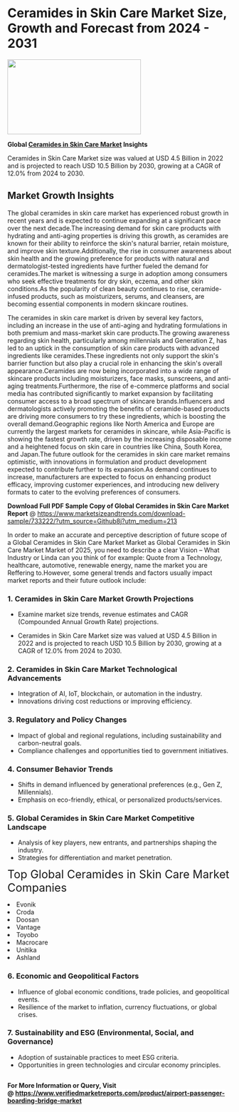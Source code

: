<H1>Ceramides in Skin Care Market Size, Growth and Forecast from 2024 - 2031</H1><img class="aligncenter size-medium wp-image-584254" src="https://thirdeyenews.in/wp-content/uploads/2024/09/Global-Market-Research-300x168.jpeg" alt="" width="300" height="168" /><p><strong>Global&nbsp;<a href="https://www.marketsizeandtrends.com/download-sample/733222/?utm_source=Github8j?utm_medium=213">Ceramides in Skin Care Market</a> Insights</strong></p><p>Ceramides in Skin Care Market size was valued at USD 4.5 Billion in 2022 and is projected to reach USD 10.5 Billion by 2030, growing at a CAGR of 12.0% from 2024 to 2030.</p><p><h2>Market Growth Insights</h2> <p>The global ceramides in skin care market has experienced robust growth in recent years and is expected to continue expanding at a significant pace over the next decade.The increasing demand for skin care products with hydrating and anti-aging properties is driving this growth, as ceramides are known for their ability to reinforce the skin's natural barrier, retain moisture, and improve skin texture.Additionally, the rise in consumer awareness about skin health and the growing preference for products with natural and dermatologist-tested ingredients have further fueled the demand for ceramides.The market is witnessing a surge in adoption among consumers who seek effective treatments for dry skin, eczema, and other skin conditions.As the popularity of clean beauty continues to rise, ceramide-infused products, such as moisturizers, serums, and cleansers, are becoming essential components in modern skincare routines.</p> <p>The ceramides in skin care market is driven by several key factors, including an increase in the use of anti-aging and hydrating formulations in both premium and mass-market skin care products.The growing awareness regarding skin health, particularly among millennials and Generation Z, has led to an uptick in the consumption of skin care products with advanced ingredients like ceramides.These ingredients not only support the skin's barrier function but also play a crucial role in enhancing the skin's overall appearance.Ceramides are now being incorporated into a wide range of skincare products including moisturizers, face masks, sunscreens, and anti-aging treatments.Furthermore, the rise of e-commerce platforms and social media has contributed significantly to market expansion by facilitating consumer access to a broad spectrum of skincare brands.Influencers and dermatologists actively promoting the benefits of ceramide-based products are driving more consumers to try these ingredients, which is boosting the overall demand.Geographic regions like North America and Europe are currently the largest markets for ceramides in skincare, while Asia-Pacific is showing the fastest growth rate, driven by the increasing disposable income and a heightened focus on skin care in countries like China, South Korea, and Japan.The future outlook for the ceramides in skin care market remains optimistic, with innovations in formulation and product development expected to contribute further to its expansion.As demand continues to increase, manufacturers are expected to focus on enhancing product efficacy, improving customer experiences, and introducing new delivery formats to cater to the evolving preferences of consumers.</p> <p><span class=""><strong>Download Full PDF Sample Copy of Global Ceramides in Skin Care Market Report</strong> @ <a href="https://www.marketsizeandtrends.com/download-sample/733222/?utm_source=Github8j?utm_medium=213" target="_blank">https://www.marketsizeandtrends.com/download-sample/733222/?utm_source=Github8j?utm_medium=213</a></span></p><p>In order to make an accurate and perceptive description of future scope of a Global&nbsp;Ceramides in Skin Care Market Market as Global&nbsp;Ceramides in Skin Care Market Market of 2025, you need to describe a clear Vision &ndash; What Industry or Linda can you think of for example: Quote from a Technology, healthcare, automotive, renewable energy, name the market you are Reffering to.However, some general trends and factors usually impact market reports and their future outlook include:</p><h3>1.&nbsp;<strong>Ceramides in Skin Care Market Growth Projections</strong></h3><ul><li>Examine market size trends, revenue estimates and CAGR (Compounded Annual Growth Rate) projections.</li><li><p>Ceramides in Skin Care Market size was valued at USD 4.5 Billion in 2022 and is projected to reach USD 10.5 Billion by 2030, growing at a CAGR of 12.0% from 2024 to 2030.</p></li></ul><h3>2.&nbsp;<strong>Ceramides in Skin Care Market Technological Advancements</strong></h3><ul><li>Integration of AI, IoT, blockchain, or automation in the industry.</li><li>Innovations driving cost reductions or improving efficiency.</li></ul><h3>3.&nbsp;<strong>Regulatory and Policy Changes</strong></h3><ul><li>Impact of global and regional regulations, including sustainability and carbon-neutral goals.</li><li>Compliance challenges and opportunities tied to government initiatives.</li></ul><h3>4.&nbsp;<strong>Consumer Behavior Trends</strong></h3><ul><li>Shifts in demand influenced by generational preferences (e.g., Gen Z, Millennials).</li><li>Emphasis on eco-friendly, ethical, or personalized products/services.</li></ul><h3>5.&nbsp;<strong>Global Ceramides in Skin Care Market Competitive Landscape</strong></h3><ul><li>Analysis of key players, new entrants, and partnerships shaping the industry.</li><li>Strategies for differentiation and market penetration.</li></ul><p data-pm-slice="1 1 []"><span style="color: inherit; font-family: inherit; font-size: 25px;">Top Global Ceramides in Skin Care Market Companies</span></p><div class="" data-test-id=""><p><li>Evonik</li><li> Croda</li><li> Doosan</li><li> Vantage</li><li> Toyobo</li><li> Macrocare</li><li> Unitika</li><li> Ashland</li></p></div><h3>6.&nbsp;<strong>Economic and Geopolitical Factors</strong></h3><ul><li>Influence of global economic conditions, trade policies, and geopolitical events.</li><li>Resilience of the market to inflation, currency fluctuations, or global crises.</li></ul><h3>7.&nbsp;<strong>Sustainability and ESG (Environmental, Social, and Governance)</strong></h3><ul><li>Adoption of sustainable practices to meet ESG criteria.</li><li>Opportunities in green technologies and circular economy principles.</li></ul><h2><strong style="font-size: 14px;">For More Information or Query, Visit @&nbsp;</strong><a style="background-color: #ffffff; font-size: 14px;" href="https://www.marketsizeandtrends.com/report/ceramides-in-skin-care-market/" target="_blank">https://www.verifiedmarketreports.com/product/airport-passenger-boarding-bridge-market</a></h2>